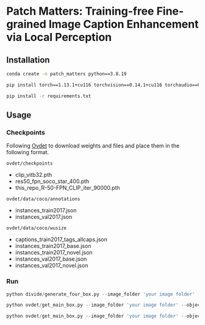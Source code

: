 # Patch Matters: Training-free Fine-grained Image Caption Enhancement via Local Perception


## Installation

```bash
conda create -n patch_matters python==3.8.19

pip install torch==1.13.1+cu116 torchvision==0.14.1+cu116 torchaudio==0.13.1 --extra-index-url https://download.pytorch.org/whl/cu116

pip install -r requirements.txt
```

## Usage

### Checkpoints

Following [Ovdet](https://github.com/wusize/ovdet) to download weights and files and place them in the following format.

`ovdet/checkpoints`
- clip_vitb32.pth
- res50_fpn_soco_star_400.pth
- this_repo_R-50-FPN_CLIP_iter_90000.pth

`ovdet/data/coco/annotations`
- instances_train2017.json
- instances_val2017.json

`ovdet/data/coco/wusize`
- captions_train2017_tags_allcaps.json
- instances_train2017_base.json
- instances_train2017_novel.json
- instances_val2017_base.json
- instances_val2017_novel.json


### Run

```python
python divide/generate_four_box.py --image_folder 'your image folder' --four_box_save_path 'four_box.json' --object_box_save_path 'object_box.json'

python ovdet/get_main_box.py --image_folder 'your image folder' --object_box_save_path 'object_box.json' --main_box_save_path 'main_box.json'

python ovdet/get_main_box.py --image_folder 'your image folder' --object_box_save_path 'object_box.json' --main_box_save_path 'main_box.json'
```